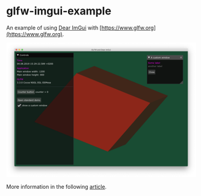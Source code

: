 # glfw-imgui-example

An example of using [Dear ImGui](https://github.com/ocornut/imgui) with [https://www.glfw.org](https://www.glfw.org).

![GLFW and Dear ImGui](/img/screenshot.png "GLFW and Dear ImGui")

More information in the following [article](https://retifrav.github.io/blog/2019/08/04/glfw-dear-imgui/).
